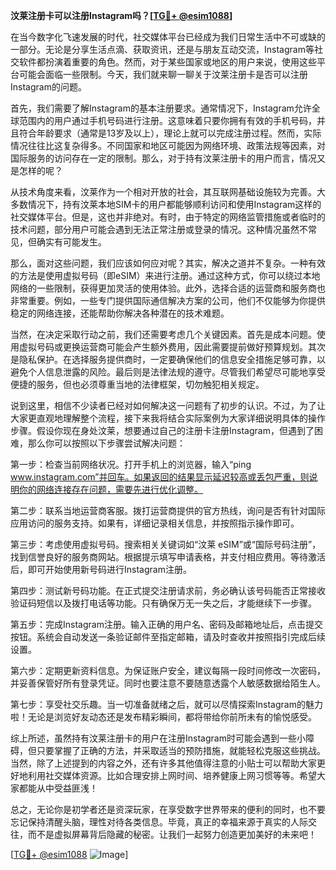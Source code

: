 **汶莱注册卡可以注册Instagram吗？[[TG💪+ @esim1088](https://t.me/s/esim1088)]**

在当今数字化飞速发展的时代，社交媒体平台已经成为我们日常生活中不可或缺的一部分。无论是分享生活点滴、获取资讯，还是与朋友互动交流，Instagram等社交软件都扮演着重要的角色。然而，对于某些国家或地区的用户来说，使用这些平台可能会面临一些限制。今天，我们就来聊一聊关于汶莱注册卡是否可以注册Instagram的问题。

首先，我们需要了解Instagram的基本注册要求。通常情况下，Instagram允许全球范围内的用户通过手机号码进行注册。这意味着只要你拥有有效的手机号码，并且符合年龄要求（通常是13岁及以上），理论上就可以完成注册过程。然而，实际情况往往比这复杂得多。不同国家和地区可能因为网络环境、政策法规等因素，对国际服务的访问存在一定的限制。那么，对于持有汶莱注册卡的用户而言，情况又是怎样的呢？

从技术角度来看，汶莱作为一个相对开放的社会，其互联网基础设施较为完善。大多数情况下，持有汶莱本地SIM卡的用户都能够顺利访问和使用Instagram这样的社交媒体平台。但是，这也并非绝对。有时，由于特定的网络监管措施或者临时的技术问题，部分用户可能会遇到无法正常注册或登录的情况。这种情况虽然不常见，但确实有可能发生。

那么，面对这些问题，我们应该如何应对呢？其实，解决之道并不复杂。一种有效的方法是使用虚拟号码（即eSIM）来进行注册。通过这种方式，你可以绕过本地网络的一些限制，获得更加灵活的使用体验。此外，选择合适的运营商和服务商也非常重要。例如，一些专门提供国际通信解决方案的公司，他们不仅能够为你提供稳定的网络连接，还能帮助你解决各种潜在的技术难题。

当然，在决定采取行动之前，我们还需要考虑几个关键因素。首先是成本问题。使用虚拟号码或更换运营商可能会产生额外费用，因此需要提前做好预算规划。其次是隐私保护。在选择服务提供商时，一定要确保他们的信息安全措施足够可靠，以避免个人信息泄露的风险。最后则是法律法规的遵守。尽管我们希望尽可能地享受便捷的服务，但也必须尊重当地的法律框架，切勿触犯相关规定。

说到这里，相信不少读者已经对如何解决这一问题有了初步的认识。不过，为了让大家更直观地理解整个流程，接下来我将结合实际案例为大家详细说明具体的操作步骤。假设你现在身处汶莱，想要通过自己的注册卡注册Instagram，但遇到了困难，那么你可以按照以下步骤尝试解决问题：

第一步：检查当前网络状况。打开手机上的浏览器，输入“ping www.instagram.com”并回车。如果返回的结果显示延迟较高或丢包严重，则说明你的网络连接存在问题，需要先进行优化调整。

第二步：联系当地运营商客服。拨打运营商提供的官方热线，询问是否有针对国际应用访问的服务支持。如果有，详细记录相关信息，并按照指示操作即可。

第三步：考虑使用虚拟号码。搜索相关关键词如“汶莱 eSIM”或“国际号码注册”，找到信誉良好的服务商网站。根据提示填写申请表格，并支付相应费用。等待激活后，即可开始使用新号码进行Instagram注册。

第四步：测试新号码功能。在正式提交注册请求前，务必确认该号码能否正常接收验证码短信以及拨打电话等功能。只有确保万无一失之后，才能继续下一步骤。

第五步：完成Instagram注册。输入正确的用户名、密码及邮箱地址后，点击提交按钮。系统会自动发送一条验证邮件至指定邮箱，请及时查收并按照指引完成后续设置。

第六步：定期更新资料信息。为保证账户安全，建议每隔一段时间修改一次密码，并妥善保管好所有登录凭证。同时也要注意不要随意透露个人敏感数据给陌生人。

第七步：享受社交乐趣。当一切准备就绪之后，就可以尽情探索Instagram的魅力啦！无论是浏览好友动态还是发布精彩瞬间，都将带给你前所未有的愉悦感受。

综上所述，虽然持有汶莱注册卡的用户在注册Instagram时可能会遇到一些小障碍，但只要掌握了正确的方法，并采取适当的预防措施，就能轻松克服这些挑战。当然，除了上述提到的内容之外，还有许多其他值得注意的小贴士可以帮助大家更好地利用社交媒体资源。比如合理安排上网时间、培养健康上网习惯等等。希望大家都能从中受益匪浅！

总之，无论你是初学者还是资深玩家，在享受数字世界带来的便利的同时，也不要忘记保持清醒头脑，理性对待各类信息。毕竟，真正的幸福来源于真实的人际交往，而不是虚拟屏幕背后隐藏的秘密。让我们一起努力创造更加美好的未来吧！

[[TG💪+ @esim1088](https://t.me/s/esim1088) ![Image](https://i.postimg.cc/4NQfJmqS/Snipaste-2025-05-13-00-14-12.png)]